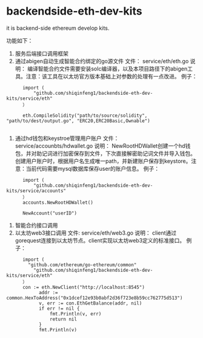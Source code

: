 # backendside-eth-dev-kits
it is backend-side ethereum develop kits.

功能如下：
1. 服务后端接口调用框架
1. 通过abigen自动生成智能合约绑定的go源文件
文件： service/eth/eth.go
说明： 编译智能合约文件需要安装solc编译器，以及本项目路径下的abigen工具。注意：该工具在以太坊官方版本基础上对参数的处理有一点改进。
例子：
```
      import (
	      "github.com/shiqinfeng1/backendside-eth-dev-kits/service/eth"
      ）
      
      eth.CompileSolidity("path/to/source/solidity", "path/to/dest/output.go", "ERC20,ERC20Basic,Ownable")
      
```
1. 通过hd钱包和keystroe管理用户账户
文件： service/accounbts/hdwallet.go
说明： NewRootHDWallet创建一个hd钱包，并对助记词进行加密保存到文件，下次直接解密助记词文件并导入钱包。创建用户账户时，根据用户名生成唯一path，并新建账户保存到keystore。注意：当前代码需要mysql数据库保存user的账户信息。
例子：
```
      import (
	      "github.com/shiqinfeng1/backendside-eth-dev-kits/service/accounts"
      ）
      accounts.NewRootHDWallet()
      
      NewAccount("userID")
```
1. 智能合约接口调用
1. 以太坊web3接口调用
文件:  service/eth/web3.go
说明： client通过gorequest连接到以太坊节点。client实现以太坊web3定义的标准接口。
例子：
``` 
      import (
        "github.com/ethereum/go-ethereum/common"
	      "github.com/shiqinfeng1/backendside-eth-dev-kits/service/eth"
      ）
      con := eth.NewClient("http://localhost:8545")
			addr := common.HexToAddress("0x1dcef12e93b0abf2d36f723e8b59cc762775d513")
			v, err := con.EthGetBalance(addr, nil)
			if err != nil {
				fmt.Println(v, err)
				return nil
			}
			fmt.Println(v)
```
